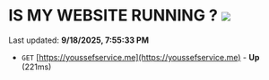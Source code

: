 # IS MY WEBSITE RUNNING ? [![](https://img.shields.io/static/v1?label=Sponsor&message=%E2%9D%A4&logo=GitHub&color=%23fe8e86)](https://github.com/sponsors/Youssef-Lehmam)

Last updated: **9/18/2025, 7:55:33 PM**

- `GET` [https://youssefservice.me](https://youssefservice.me) - **Up** (221ms)
